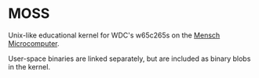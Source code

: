 # MOSS

Unix-like educational kernel for WDC's w65c265s on the [Mensch Microcomputer](https://wdc65xx.com/w65c265qbx-mensch-microcomputer-educational-sbc/).

User-space binaries are linked separately, but are included as binary blobs in the kernel.
